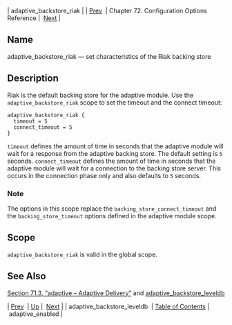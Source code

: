 | adaptive_backstore_riak |
| [Prev](conf.ref.adaptive_backstore_leveldb)  | Chapter 72. Configuration Options Reference |  [Next](conf.ref.adaptive_enabled) |

<a name="conf.ref.adaptive_backstore_riak"></a>
## Name

adaptive_backstore_riak — set characteristics of the Riak backing store

<a name="idp23347280"></a>
## Description

Riak is the default backing store for the adaptive module. Use the `adaptive_backstore_riak` scope to set the timeout and the connect timeout:

```
adaptive_backstore_riak {
  timeout = 5
  connect_timeout = 5
}
```

`timeout` defines the amount of time in seconds that the adaptive module will wait for a response from the adaptive backing store. The default setting is `5` seconds. `connect_timeout` defines the amount of time in seconds that the adaptive module will wait for a connection to the backing store server. This occurs in the connection phase only and also defaults to `5` seconds.

### Note

The options in this scope replace the `backing_store_connect_timeout` and the `backing_store_timeout` options defined in the adaptive module scope.

<a name="idp23354144"></a>
## Scope

`adaptive_backstore_riak` is valid in the global scope.

<a name="idp23356352"></a>
## See Also

[Section 71.3, “adaptive – Adaptive Delivery”](modules.adaptive "71.3. adaptive – Adaptive Delivery") and [adaptive_backstore_leveldb](conf.ref.adaptive_backstore_leveldb "adaptive_backstore_leveldb")

| [Prev](conf.ref.adaptive_backstore_leveldb)  | [Up](config.options.ref) |  [Next](conf.ref.adaptive_enabled) |
| adaptive_backstore_leveldb  | [Table of Contents](index) |  adaptive_enabled |

